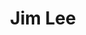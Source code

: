 ---
title: Jim Lee
issue: Just Draw Sketchbook
issue_nr: 1
full_title: ""
subtitle: ""
release_date: July 2022
release_year: 2022
format: Sketchbook
pages: 128
signed_by: Jim Lee
price: 175
---